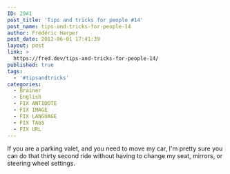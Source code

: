 ```yaml
---
ID: 2941
post_title: 'Tips and tricks for people #14'
post_name: tips-and-tricks-for-people-14
author: Frédéric Harper
post_date: 2012-06-01 17:41:39
layout: post
link: >
  https://fred.dev/tips-and-tricks-for-people-14/
published: true
tags:
  - '#tipsandtricks'
categories:
  - Brainer
  - English
  - FIX ANTIDOTE
  - FIX IMAGE
  - FIX LANGUAGE
  - FIX TAGS
  - FIX URL
---
```

If you are a parking valet, and you need to move my car, I'm pretty sure you can do that thirty second ride without having to change my seat, mirrors, or steering wheel settings. 